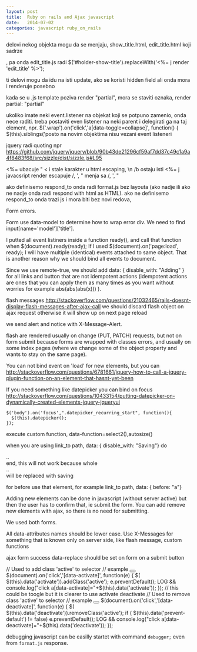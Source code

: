 ```yaml
---
layout: post
title:  Ruby on rails and Ajax javascript
date:   2014-07-02
categories: javascript ruby_on_rails
---
```



delovi nekog objekta mogu da se menjaju, show_title.html, edit_title.html koji sadrze <div id='holder-show-title'>, pa onda edit_title.js radi $('#holder-show-title').replaceWith('<%= j render 'edit_title' %>');

ti delovi mogu da idu na isti update, ako se koristi hidden field ali onda mora i renderuje posebno

kada se u .js template poziva render "partial", mora se staviti oznaka, render partial: "partial"


ukoliko imate neki event.listener na objekat koji se potpuno zamenio, onda nece raditi. treba postaviti even listener na neki parent i delegirati ga na taj element, npr.
$('.wrap').on('click','a[data-toggle=collapse]', function() {
  $(this).siblings('posto na novim objektima nisu vezani event listeneri


jquery radi quoting npr https://github.com/jquery/jquery/blob/90b43de21296cf59af7dd37c49c1a9a4f8483f68/src/sizzle/dist/sizzle.js#L95

<%= ubacuje &quot; &lt; i stale karakter u html escaping, \n /b ostaju isti
<%= j javacsript render escapuje /, ', " menja sa \/, \', \"


ako definisemo respond_to onda radi format.js bez layouta (ako nadje ili ako ne nadje onda radi respond with html as HTML).
ako ne definisemo respond_to onda trazi js i mora biti bez novi redova, 

Form errors.

Form use data-model to determine how to wrap error div. We need to find input[name='model']['title'].

I putted all event listiners inside a function ready(), and call that function when $(document).ready(ready);
If I used $(document).on('page:load', ready); I will have multiple (identical) events attached to same object. That is another reason why we should bind all events to document.

Since we use remote-true, we should add data: { disable_with: "Adding" } for all links and button that are not idempotent actions (idempotent actions are ones that you can apply them as many times as  you want without worries for example abs(abs(abs(x))) ).


flash messages
http://stackoverflow.com/questions/21032465/rails-doesnt-display-flash-messages-after-ajax-call
we should discard flash object on ajax request otherwise it will show up on next page reload


we send alert and notice with X-Message-Alert.

flash are rendered usually on change (PUT, PATCH) requests, but not on form submit because forms are wrapped with classes errors, and usually on some index pages (where we change some of the object property and wants to stay on the same page).

You can not bind event on 'load' for new elements, but you can 
http://stackoverflow.com/questions/6781661/jquery-how-to-call-a-jquery-plugin-function-on-an-element-that-hasnt-yet-been

If you need something like datepicker you can bind on focus
http://stackoverflow.com/questions/10433154/putting-datepicker-on-dynamically-created-elements-jquery-jqueryui

    $('body').on('focus',".datepicker_recurring_start", function(){
      $(this).datepicker();
    });

execute custom function, data-function=select2(),autosize()

when you are using link_to path, data: { disable_with: "Saving"} do <div>..</div> end, this will not work because whole <div>..</div> will be replaced with saving

for before use that element, for example link_to path, data: { before: "a"}

Adding new elements can be done in javascript (without server active) but then the user has to confirm that, ie submit the form.
You can add remove new elements with ajax, so there is no need for submitting.

We used both forms.


All data-attributes names should be lower case.
Use X-Messages for something that is known only on server side, like flash message, custom functions

ajax form success data-replace should be set on form on a submit button



// Used to add class 'active' to selector
// example <button data-activate=".popup"></button>
$(document).on('click','[data-activate]', function(e) {
  $( $(this).data('activate')).addClass('active');
  e.preventDefault();
  LOG && console.log("click a[data-activate]="+$(this).data('activate'));
});
// this could be toogle but it is clearer to use activate deactivate
// Used to remove class 'active' to selector
// example <button data-deactivate=".popup"></button>
$(document).on('click','[data-deactivate]', function(e) {
  $( $(this).data('deactivate')).removeClass('active');
  if ( $(this).data('prevent-default') != false)
    e.preventDefault();
  LOG && console.log("click a[data-deactivate]="+$(this).data('deactivate'));
});


debugging javascript can be easilly startet with command `debugger;` even from `format.js` response.
